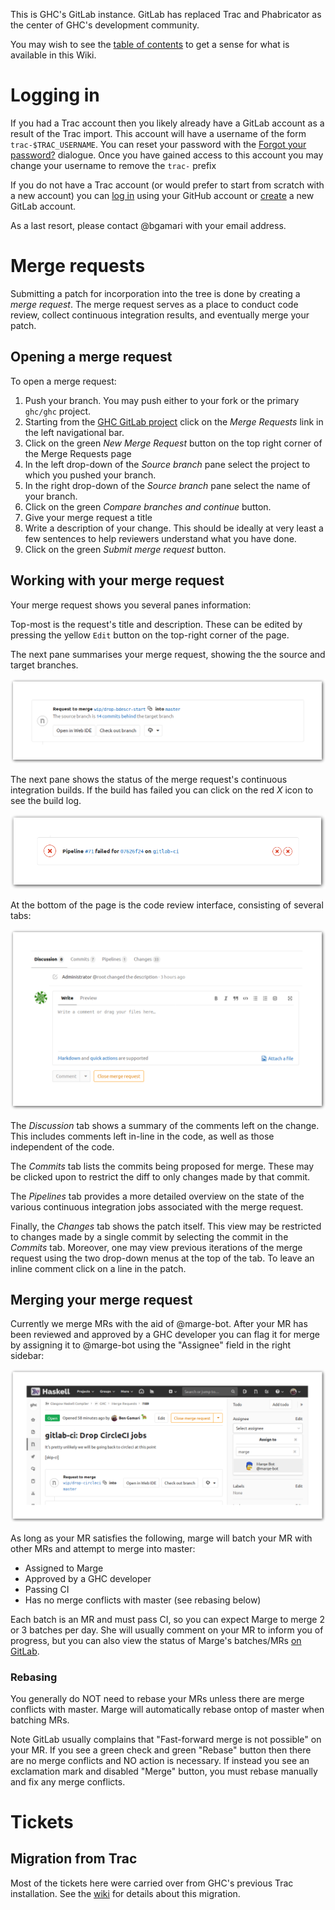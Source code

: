 This is GHC's GitLab instance. GitLab has replaced Trac and Phabricator as the center of GHC's development community.

You may wish to see the [table of contents](./index) to get a sense for what is available in this Wiki.

<!--
To generate images with borders:
```
mkdir -p shadow
rm shadow/*
for i in *.png; do 
        nix run nixpkgs.imagemagick -c \
                convert $i -bordercolor white -border 50 \
                \( +clone -background black -shadow 80x5+2+2 \) \
                +swap -background white -layers merge +repage \
                shadow/$i
done
```
-->

# Logging in

If you had a Trac account then you likely already have a GitLab account as a result of the Trac import. This account will have a username of the form `trac-$TRAC_USERNAME`. You can reset your password with the [Forgot your password?](https://gitlab.haskell.org/users/password/new) dialogue. Once you have gained access to this account you may change your username to remove the `trac-` prefix

If you do not have a Trac account (or would prefer to start from scratch with a new account) you can [log in](https://gitlab.haskell.org/users/auth/github) using your GitHub account or [create](https://gitlab.haskell.org/users/sign_in) a new GitLab account.

As a last resort, please contact @bgamari with your email address. 

# Merge requests

Submitting a patch for incorporation into the tree is done by creating a *merge request*. The merge request serves as a place to conduct code review, collect continuous integration results, and eventually merge your patch.

## Opening a merge request

To open a merge request:

1. Push your branch. You may push either to your fork or the primary `ghc/ghc` project.
2. Starting from the [GHC GitLab project](https://gitlab.haskell.org/ghc/ghc) click on the *Merge Requests* link in the left navigational bar.
3. Click on the green *New Merge Request* button on the top right corner of the Merge Requests page
4. In the left drop-down of the *Source branch* pane select the project to which you pushed your branch.
5. In the right drop-down of the *Source branch* pane select the name of your branch.
6. Click on the green *Compare branches and continue* button.
7. Give your merge request a title
8. Write a description of your change. This should be ideally at very least a few sentences to help reviewers understand what you have done.
9. Click on the green *Submit merge request* button.

## Working with your merge request

Your merge request shows you several panes information:

Top-most is the request's title and description. These can be edited by pressing the yellow `Edit` button on the top-right corner of the page.

The next pane summarises your merge request, showing the the source and target branches.

![request-summary](uploads/a6b259498530ea48964a11c2539447d2/request-summary.png)

The next pane shows the status of the merge request's continuous integration builds. If the build has failed you can click on the red *X* icon to see the build log.

![pipeline](uploads/3e1bf21a870eef5608665f9d6e6a48de/pipeline.png)

At the bottom of the page is the code review interface, consisting of several tabs:

![code-review](uploads/f90d8a2f0a3716669546ae1fd43480c1/code-review.png)

The *Discussion* tab shows a summary of the comments left on the change. This includes comments left in-line in the code, as well as those independent of the code. 

The *Commits* tab lists the commits being proposed for merge. These may be clicked upon to restrict the diff to only changes made by that commit. 

The *Pipelines* tab provides a more detailed overview on the state of the various continuous integration jobs associated with the merge request.

Finally, the *Changes* tab shows the patch itself. This view may be restricted to changes made by a single commit by selecting the commit in the *Commits* tab. Moreover, one may view previous iterations of the merge request using the two drop-down menus at the top of the tab. To leave an inline comment click on a line in the patch.

## Merging your merge request

Currently we merge MRs with the aid of @marge-bot. After your MR has been reviewed and approved by a GHC developer you can flag it for merge by assigning it to @marge-bot using the "Assignee" field in the right sidebar:

![assigning-marge](uploads/50ccd3f10f6eaf3172a7dca081413660/assigning-marge.png)

As long as your MR satisfies the following, marge will batch your MR with other MRs and attempt to merge into master:

* Assigned to Marge
* Approved by a GHC developer
* Passing CI
* Has no merge conflicts with master (see rebasing below)

Each batch is an MR and must pass CI, so you can expect Marge to merge 2 or 3 batches per day. She will usually comment on your MR to inform you of progress, but you can also view the status of Marge's batches/MRs [on GitLab](https://gitlab.haskell.org/ghc/ghc/merge_requests?scope=all&utf8=%E2%9C%93&state=all&author_username=marge-bot).

### Rebasing

You generally do NOT need to rebase your MRs unless there are merge conflicts with master. Marge will automatically rebase ontop of master when batching MRs.

Note GitLab usually complains that "Fast-forward merge is not possible" on your MR. If you see a green check and green "Rebase" button then there are no merge conflicts and NO action is necessary. If instead you see an exclamation mark and disabled "Merge" button, you must rebase manually and fix any merge conflicts.

# Tickets

## Migration from Trac

Most of the tickets here were carried over from GHC's previous Trac installation. See the [wiki](tickets-from-trac) for details about this migration.
